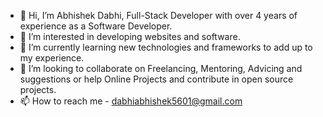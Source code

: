 - 👋 Hi, I’m Abhishek Dabhi, Full-Stack Developer with over 4 years of experience as a Software Developer.
- 👀 I’m interested in developing websites and software.
- 🌱 I’m currently learning new technologies and frameworks to add up to my experience.
- 💞️ I’m looking to collaborate on Freelancing, Mentoring, Advicing and suggestions or help Online Projects and contribute in open source projects.
- 📫 How to reach me - dabhiabhishek5601@gmail.com

<!---
AbhiDabhi/AbhiDabhi is a ✨ special ✨ repository because its `README.md` (this file) appears on your GitHub profile.
You can click the Preview link to take a look at your changes.
--->
